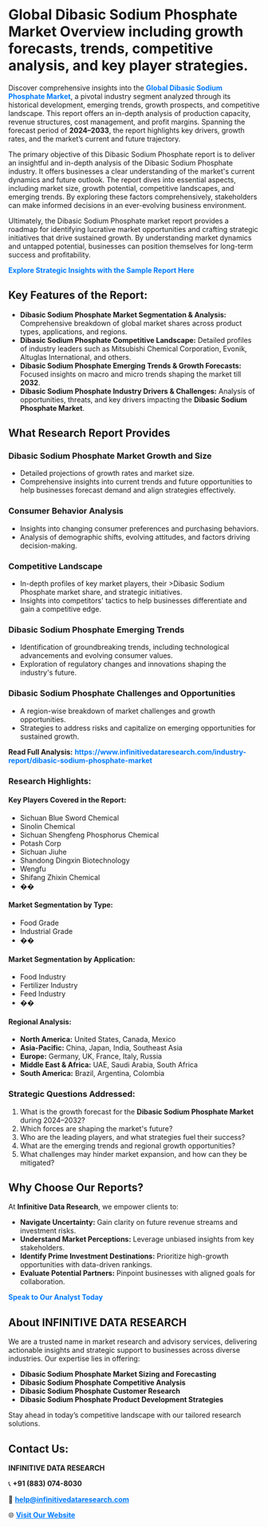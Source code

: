 <h1>Global Dibasic Sodium Phosphate Market Overview including growth forecasts, trends, competitive analysis, and key player strategies.</h1>
<p>
Discover comprehensive insights into the 
<a href="https://www.infinitivedataresearch.com/industry-report/dibasic-sodium-phosphate-market" rel="dofollow" style="color: #007BFF; text-decoration: none;"><strong>Global Dibasic Sodium Phosphate Market</strong></a>, a pivotal industry segment analyzed through its historical development, emerging trends, growth prospects, and competitive landscape. This report offers an in-depth analysis of production capacity, revenue structures, cost management, and profit margins. Spanning the forecast period of <strong>2024–2033</strong>, the report highlights key drivers, growth rates, and the market’s current and future trajectory.
</p>
<p>
The primary objective of this Dibasic Sodium Phosphate report is to deliver an insightful and in-depth analysis of the Dibasic Sodium Phosphate industry. It offers businesses a clear understanding of the market's current dynamics and future outlook. The report dives into essential aspects, including market size, growth potential, competitive landscapes, and emerging trends. By exploring these factors comprehensively, stakeholders can make informed decisions in an ever-evolving business environment.
</p>
<p>
Ultimately, the Dibasic Sodium Phosphate market report provides a roadmap for identifying lucrative market opportunities and crafting strategic initiatives that drive sustained growth. By understanding market dynamics and untapped potential, businesses can position themselves for long-term success and profitability.
</p>
<p>
<a href="https://www.infinitivedataresearch.com/request-sample/reportId=104547" style="color: #007BFF; text-decoration: none;"><strong>Explore Strategic Insights with the Sample Report Here</strong></a>
</p>

<h2>Key Features of the Report:</h2>
<ul>
<li><strong>Dibasic Sodium Phosphate Market Segmentation & Analysis:</strong> Comprehensive breakdown of global market shares across product types, applications, and regions.</li>
<li><strong>Dibasic Sodium Phosphate Competitive Landscape:</strong> Detailed profiles of industry leaders such as Mitsubishi Chemical Corporation, Evonik, Altuglas International, and others.</li>
<li><strong>Dibasic Sodium Phosphate Emerging Trends & Growth Forecasts:</strong> Focused insights on macro and micro trends shaping the market till <strong>2032</strong>.</li>
<li><strong>Dibasic Sodium Phosphate Industry Drivers & Challenges:</strong> Analysis of opportunities, threats, and key drivers impacting the <strong>Dibasic Sodium Phosphate Market</strong>.</li>
</ul>

<h2>What Research Report Provides</h2>
<h3>Dibasic Sodium Phosphate Market Growth and Size</h3>
<ul>
<li>Detailed projections of growth rates and market size.</li>
<li>Comprehensive insights into current trends and future opportunities to help businesses forecast demand and align strategies effectively.</li>
</ul>

<h3>Consumer Behavior Analysis</h3>
<ul>
<li>Insights into changing consumer preferences and purchasing behaviors.</li>
<li>Analysis of demographic shifts, evolving attitudes, and factors driving decision-making.</li>
</ul>

<h3>Competitive Landscape</h3>
<ul>
<li>In-depth profiles of key market players, their >Dibasic Sodium Phosphate market share, and strategic initiatives.</li>
<li>Insights into competitors' tactics to help businesses differentiate and gain a competitive edge.</li>
</ul>

<h3>Dibasic Sodium Phosphate Emerging Trends</h3>
<ul>
<li>Identification of groundbreaking trends, including technological advancements and evolving consumer values.</li>
<li>Exploration of regulatory changes and innovations shaping the industry's future.</li>
</ul>

<h3>Dibasic Sodium Phosphate Challenges and Opportunities</h3>
<ul>
<li>A region-wise breakdown of market challenges and growth opportunities.</li>
<li>Strategies to address risks and capitalize on emerging opportunities for sustained growth.</li>
</ul>
<p><strong>Read Full Analysis:</strong> <a href="https://www.infinitivedataresearch.com/industry-report/dibasic-sodium-phosphate-market" rel="dofollow" style="color: #007BFF; text-decoration: none;"><strong>https://www.infinitivedataresearch.com/industry-report/dibasic-sodium-phosphate-market</strong></a></p>
<h3>Research Highlights:</h3>
<h4>Key Players Covered in the Report:</h4>
<ul><li>Sichuan Blue Sword Chemical</li><li>Sinolin Chemical</li><li>Sichuan Shengfeng Phosphorus Chemical</li><li>Potash Corp</li><li>Sichuan Jiuhe</li><li>Shandong Dingxin Biotechnology</li><li>Wengfu</li><li>Shifang Zhixin Chemical</li><li>��</li></ul>
<h4>Market Segmentation by Type:</h4>
<ul><li>Food Grade</li><li>Industrial Grade</li><li>��</li></ul>
<h4>Market Segmentation by Application:</h4>
<ul><li>Food Industry</li><li>Fertilizer Industry</li><li>Feed Industry</li><li>��</li></ul>

<h4>Regional Analysis:</h4>
<ul>
<li><strong>North America:</strong> United States, Canada, Mexico</li>
<li><strong>Asia-Pacific:</strong> China, Japan, India, Southeast Asia</li>
<li><strong>Europe:</strong> Germany, UK, France, Italy, Russia</li>
<li><strong>Middle East & Africa:</strong> UAE, Saudi Arabia, South Africa</li>
<li><strong>South America:</strong> Brazil, Argentina, Colombia</li>
</ul>

<h3>Strategic Questions Addressed:</h3>
<ol>
<li>What is the growth forecast for the <strong>Dibasic Sodium Phosphate Market</strong> during 2024–2032?</li>
<li>Which forces are shaping the market's future?</li>
<li>Who are the leading players, and what strategies fuel their success?</li>
<li>What are the emerging trends and regional growth opportunities?</li>
<li>What challenges may hinder market expansion, and how can they be mitigated?</li>
</ol>

<h2>Why Choose Our Reports?</h2>
<p>At <strong>Infinitive Data Research</strong>, we empower clients to:</p>
<ul>
<li><strong>Navigate Uncertainty:</strong> Gain clarity on future revenue streams and investment risks.</li>
<li><strong>Understand Market Perceptions:</strong> Leverage unbiased insights from key stakeholders.</li>
<li><strong>Identify Prime Investment Destinations:</strong> Prioritize high-growth opportunities with data-driven rankings.</li>
<li><strong>Evaluate Potential Partners:</strong> Pinpoint businesses with aligned goals for collaboration.</li>
</ul>
<p><a href="https://www.infinitivedataresearch.com/industry-report/dibasic-sodium-phosphate-market" rel="dofollow" style="color: #007BFF; text-decoration: none;"><strong>Speak to Our Analyst Today</strong></a></p>

<h2>About INFINITIVE DATA RESEARCH</h2>
<p>We are a trusted name in market research and advisory services, delivering actionable insights and strategic support to businesses across diverse industries. Our expertise lies in offering:</p>
<ul>
<li><strong>Dibasic Sodium Phosphate Market Sizing and Forecasting</strong></li>
<li><strong>Dibasic Sodium Phosphate Competitive Analysis</strong></li>
<li><strong>Dibasic Sodium Phosphate Customer Research</strong></li>
<li><strong>Dibasic Sodium Phosphate Product Development Strategies</strong></li>
</ul>
<p>Stay ahead in today’s competitive landscape with our tailored research solutions.</p>

<h2>Contact Us:</h2>
<p><strong>INFINITIVE DATA RESEARCH</strong></p>
<p>📞 <strong>+91 (883) 074-8030</strong></p>
<p>📧 <strong><a href="mailto:help@infinitivedataresearch.com" style="color: #007BFF;">help@infinitivedataresearch.com</a></strong></p>
<p>🌐 <strong><a href="https://www.infinitivedataresearch.com" rel="dofollow" style="color: #007BFF;">Visit Our Website</a></strong></p>